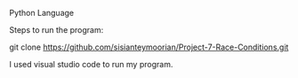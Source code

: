 Python Language

Steps to run the program:

git clone https://github.com/sisianteymoorian/Project-7-Race-Conditions.git

I used visual studio code to run my program.

